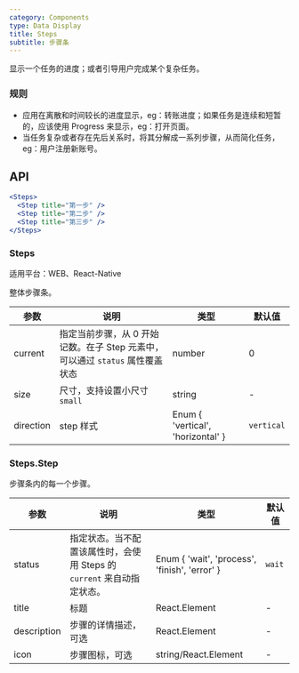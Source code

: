```yaml
---
category: Components
type: Data Display
title: Steps
subtitle: 步骤条
---
```



显示一个任务的进度；或者引导用户完成某个复杂任务。

### 规则
- 应用在离散和时间较长的进度显示，eg：转账进度；如果任务是连续和短暂的，应该使用 Progress 来显示，eg：打开页面。
- 当任务复杂或者存在先后关系时，将其分解成一系列步骤，从而简化任务，eg：用户注册新账号。


## API

```jsx
<Steps>
  <Step title="第一步" />
  <Step title="第二步" />
  <Step title="第三步" />
</Steps>
```

### Steps

适用平台：WEB、React-Native

整体步骤条。

| 参数      | 说明                                      | 类型         | 默认值 |
|----------|------------------------------------------|-------------|-------|
| current | 指定当前步骤，从 0 开始记数。在子 Step 元素中，可以通过 `status` 属性覆盖状态 | number | 0 |
| size | 尺寸，支持设置小尺寸`small` | string | - |
| direction | step 样式   |  Enum { 'vertical', 'horizontal' } | `vertical`  |

### Steps.Step

步骤条内的每一个步骤。

| 参数      | 说明                                     | 类型       | 默认值 |
|----------|-----------------------------------------|------------|-------|
| status | 指定状态。当不配置该属性时，会使用 Steps 的 `current` 来自动指定状态。 | Enum { 'wait', 'process', 'finish', 'error' } | `wait` |
| title | 标题 | React.Element | -     |
| description | 步骤的详情描述，可选 | React.Element | -  |
| icon | 步骤图标，可选 | string/React.Element | - |
